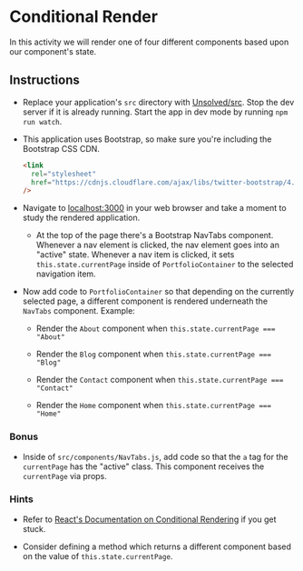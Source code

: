 # Conditional Render

In this activity we will render one of four different components based upon our component's state.

## Instructions

- Replace your application's `src` directory with [Unsolved/src](Unsolved/src). Stop the dev server if it is already running. Start the app in dev mode by running `npm run watch`.

- This application uses Bootstrap, so make sure you're including the Bootstrap CSS CDN.

  ```html
  <link
    rel="stylesheet"
    href="https://cdnjs.cloudflare.com/ajax/libs/twitter-bootstrap/4.0.0/css/bootstrap.min.css"
  />
  ```

- Navigate to [localhost:3000](http://localhost:3000) in your web browser and take a moment to study the rendered application.

  - At the top of the page there's a Bootstrap NavTabs component. Whenever a nav element is clicked, the nav element goes into an "active" state. Whenever a nav item is clicked, it sets `this.state.currentPage` inside of `PortfolioContainer` to the selected navigation item.

- Now add code to `PortfolioContainer` so that depending on the currently selected page, a different component is rendered underneath the `NavTabs` component. Example:

  - Render the `About` component when `this.state.currentPage === "About"`

  - Render the `Blog` component when `this.state.currentPage === "Blog"`

  - Render the `Contact` component when `this.state.currentPage === "Contact"`

  - Render the `Home` component when `this.state.currentPage === "Home"`

### Bonus

- Inside of `src/components/NavTabs.js`, add code so that the `a` tag for the `currentPage` has the "active" class. This component receives the `currentPage` via props.

### Hints

- Refer to [React's Documentation on Conditional Rendering](https://facebook.github.io/react/docs/conditional-rendering.html) if you get stuck.

- Consider defining a method which returns a different component based on the value of `this.state.currentPage`.

